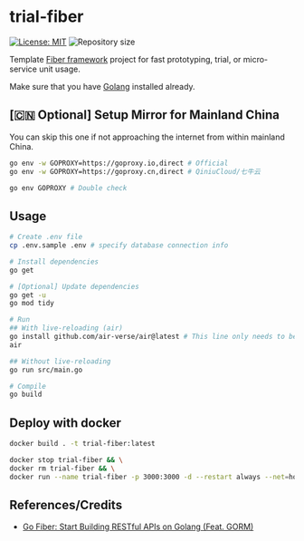 # trial-fiber

[![License: MIT](https://img.shields.io/badge/License-MIT-blue.svg)](https://opensource.org/licenses/MIT)
![Repository size](https://img.shields.io/github/repo-size/kamaslau/trial-fiber?color=56BEB8)

Template [Fiber framework](https://docs.gofiber.io/) project for fast prototyping, trial, or micro-service unit usage.

Make sure that you have [Golang](https://go.dev/) installed already.

## [🇨🇳 Optional] Setup Mirror for Mainland China

You can skip this one if not approaching the internet from within mainland China.

```bash
go env -w GOPROXY=https://goproxy.io,direct # Official
go env -w GOPROXY=https://goproxy.cn,direct # QiniuCloud/七牛云

go env GOPROXY # Double check
```

## Usage

```bash
# Create .env file
cp .env.sample .env # specify database connection info

# Install dependencies
go get

# [Optional] Update dependencies
go get -u
go mod tidy

# Run
## With live-reloading (air)
go install github.com/air-verse/air@latest # This line only needs to be run once
air

## Without live-reloading
go run src/main.go

# Compile
go build
```

## Deploy with docker

```bash
docker build . -t trial-fiber:latest

docker stop trial-fiber && \
docker rm trial-fiber && \
docker run --name trial-fiber -p 3000:3000 -d --restart always --net=host trial-fiber:latest
```

## References/Credits

- [Go Fiber: Start Building RESTful APIs on Golang (Feat. GORM)](https://dev.to/percoguru/getting-started-with-apis-in-golang-feat-fiber-and-gorm-2n34)
